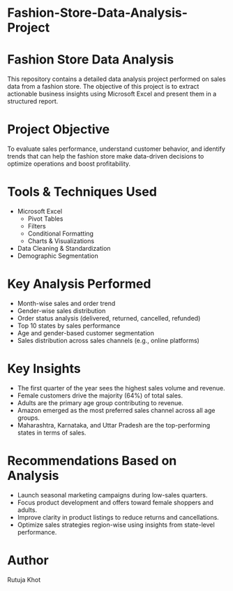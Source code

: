 # Fashion-Store-Data-Analysis-Project

# Fashion Store Data Analysis

This repository contains a detailed data analysis project performed on sales data from a fashion store. The objective of this project is to extract actionable business insights using Microsoft Excel and present them in a structured report.

# Project Objective
To evaluate sales performance, understand customer behavior, and identify trends that can help the fashion store make data-driven decisions to optimize operations and boost profitability.

# Tools & Techniques Used
- Microsoft Excel
  - Pivot Tables
  - Filters
  - Conditional Formatting
  - Charts & Visualizations
- Data Cleaning & Standardization
- Demographic Segmentation

# Key Analysis Performed
- Month-wise sales and order trend
- Gender-wise sales distribution
- Order status analysis (delivered, returned, cancelled, refunded)
- Top 10 states by sales performance
- Age and gender-based customer segmentation
- Sales distribution across sales channels (e.g., online platforms)

# Key Insights
- The first quarter of the year sees the highest sales volume and revenue.
- Female customers drive the majority (64%) of total sales.
- Adults are the primary age group contributing to revenue.
- Amazon emerged as the most preferred sales channel across all age groups.
- Maharashtra, Karnataka, and Uttar Pradesh are the top-performing states in terms of sales.

# Recommendations Based on Analysis
- Launch seasonal marketing campaigns during low-sales quarters.
- Focus product development and offers toward female shoppers and adults.
- Improve clarity in product listings to reduce returns and cancellations.
- Optimize sales strategies region-wise using insights from state-level performance.

# Author
Rutuja Khot

